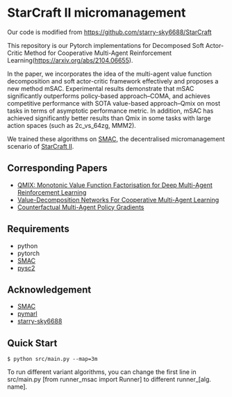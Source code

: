 # StarCraft II micromanagement
Our code is modified from https://github.com/starry-sky6688/StarCraft

This repository is our Pytorch implementations for Decomposed Soft Actor-Critic Method for Cooperative Multi-Agent Reinforcement Learning(https://arxiv.org/abs/2104.06655). 

In the paper, we incorporates the idea of the multi-agent value function decomposition and soft actor-critic framework effectively and proposes a new method mSAC. 
Experimental results demonstrate that mSAC significantly outperforms policy-based approach–COMA, and achieves competitive performance with SOTA value-based
approach–Qmix on most tasks in terms of asymptotic performance metric. In addition, mSAC has achieved significantly better results than Qmix in some tasks with large action spaces (such as 2c_vs_64zg, MMM2).

We trained these algorithms on [SMAC](https://github.com/oxwhirl/smac), the decentralised micromanagement scenario of [StarCraft II](https://en.wikipedia.org/wiki/StarCraft_II:_Wings_of_Liberty).

## Corresponding Papers

- [QMIX: Monotonic Value Function Factorisation for Deep Multi-Agent Reinforcement Learning](https://arxiv.org/abs/1803.11485)
- [Value-Decomposition Networks For Cooperative Multi-Agent Learning](https://arxiv.org/abs/1706.05296)
- [Counterfactual Multi-Agent Policy Gradients](https://arxiv.org/abs/1705.08926)

## Requirements

- python
- pytorch
- [SMAC](https://github.com/oxwhirl/smac)
- [pysc2](https://github.com/deepmind/pysc2)

## Acknowledgement

+ [SMAC](https://github.com/oxwhirl/smac)
+ [pymarl](https://github.com/oxwhirl/pymarl)
+ [starry-sky6688](https://github.com/starry-sky6688/StarCraft)

## Quick Start

```shell
$ python src/main.py --map=3m
```
To run different variant algorithms, you can change the first line in src/main.py [from runner_msac import Runner] to different runner_[alg. name]. 
